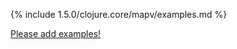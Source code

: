 {% include 1.5.0/clojure.core/mapv/examples.md %}

[Please add examples!](https://github.com/arrdem/grimoire/edit/master/_includes/1.6.0/clojure.core/mapv/examples.md)
